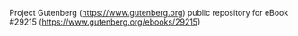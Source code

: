 Project Gutenberg (https://www.gutenberg.org) public repository for eBook #29215 (https://www.gutenberg.org/ebooks/29215)
